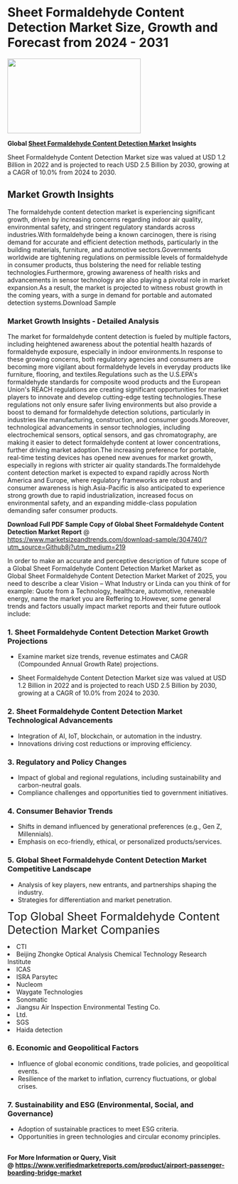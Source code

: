 <H1>Sheet Formaldehyde Content Detection Market Size, Growth and Forecast from 2024 - 2031</H1><img class="aligncenter size-medium wp-image-584254" src="https://thirdeyenews.in/wp-content/uploads/2024/09/Global-Market-Research-300x168.jpeg" alt="" width="300" height="168" /><p><strong>Global&nbsp;<a href="https://www.marketsizeandtrends.com/download-sample/304740/?utm_source=Github8j?utm_medium=219">Sheet Formaldehyde Content Detection Market</a> Insights</strong></p><p>Sheet Formaldehyde Content Detection Market size was valued at USD 1.2 Billion in 2022 and is projected to reach USD 2.5 Billion by 2030, growing at a CAGR of 10.0% from 2024 to 2030.</p><p><h2>Market Growth Insights</h2> The formaldehyde content detection market is experiencing significant growth, driven by increasing concerns regarding indoor air quality, environmental safety, and stringent regulatory standards across industries.With formaldehyde being a known carcinogen, there is rising demand for accurate and efficient detection methods, particularly in the building materials, furniture, and automotive sectors.Governments worldwide are tightening regulations on permissible levels of formaldehyde in consumer products, thus bolstering the need for reliable testing technologies.Furthermore, growing awareness of health risks and advancements in sensor technology are also playing a pivotal role in market expansion.As a result, the market is projected to witness robust growth in the coming years, with a surge in demand for portable and automated detection systems.Download Sample <h3>Market Growth Insights - Detailed Analysis</h3> The market for formaldehyde content detection is fueled by multiple factors, including heightened awareness about the potential health hazards of formaldehyde exposure, especially in indoor environments.In response to these growing concerns, both regulatory agencies and consumers are becoming more vigilant about formaldehyde levels in everyday products like furniture, flooring, and textiles.Regulations such as the U.S.EPA's formaldehyde standards for composite wood products and the European Union's REACH regulations are creating significant opportunities for market players to innovate and develop cutting-edge testing technologies.These regulations not only ensure safer living environments but also provide a boost to demand for formaldehyde detection solutions, particularly in industries like manufacturing, construction, and consumer goods.Moreover, technological advancements in sensor technologies, including electrochemical sensors, optical sensors, and gas chromatography, are making it easier to detect formaldehyde content at lower concentrations, further driving market adoption.The increasing preference for portable, real-time testing devices has opened new avenues for market growth, especially in regions with stricter air quality standards.The formaldehyde content detection market is expected to expand rapidly across North America and Europe, where regulatory frameworks are robust and consumer awareness is high.Asia-Pacific is also anticipated to experience strong growth due to rapid industrialization, increased focus on environmental safety, and an expanding middle-class population demanding safer consumer products.</p><p><span class=""><strong>Download Full PDF Sample Copy of Global Sheet Formaldehyde Content Detection Market Report</strong> @ <a href="https://www.marketsizeandtrends.com/download-sample/304740/?utm_source=Github8j?utm_medium=219" target="_blank">https://www.marketsizeandtrends.com/download-sample/304740/?utm_source=Github8j?utm_medium=219</a></span></p><p>In order to make an accurate and perceptive description of future scope of a Global&nbsp;Sheet Formaldehyde Content Detection Market Market as Global&nbsp;Sheet Formaldehyde Content Detection Market Market of 2025, you need to describe a clear Vision &ndash; What Industry or Linda can you think of for example: Quote from a Technology, healthcare, automotive, renewable energy, name the market you are Reffering to.However, some general trends and factors usually impact market reports and their future outlook include:</p><h3>1.&nbsp;<strong>Sheet Formaldehyde Content Detection Market Growth Projections</strong></h3><ul><li>Examine market size trends, revenue estimates and CAGR (Compounded Annual Growth Rate) projections.</li><li><p>Sheet Formaldehyde Content Detection Market size was valued at USD 1.2 Billion in 2022 and is projected to reach USD 2.5 Billion by 2030, growing at a CAGR of 10.0% from 2024 to 2030.</p></li></ul><h3>2.&nbsp;<strong>Sheet Formaldehyde Content Detection Market Technological Advancements</strong></h3><ul><li>Integration of AI, IoT, blockchain, or automation in the industry.</li><li>Innovations driving cost reductions or improving efficiency.</li></ul><h3>3.&nbsp;<strong>Regulatory and Policy Changes</strong></h3><ul><li>Impact of global and regional regulations, including sustainability and carbon-neutral goals.</li><li>Compliance challenges and opportunities tied to government initiatives.</li></ul><h3>4.&nbsp;<strong>Consumer Behavior Trends</strong></h3><ul><li>Shifts in demand influenced by generational preferences (e.g., Gen Z, Millennials).</li><li>Emphasis on eco-friendly, ethical, or personalized products/services.</li></ul><h3>5.&nbsp;<strong>Global Sheet Formaldehyde Content Detection Market Competitive Landscape</strong></h3><ul><li>Analysis of key players, new entrants, and partnerships shaping the industry.</li><li>Strategies for differentiation and market penetration.</li></ul><p data-pm-slice="1 1 []"><span style="color: inherit; font-family: inherit; font-size: 25px;">Top Global Sheet Formaldehyde Content Detection Market Companies</span></p><div class="" data-test-id=""><p><li>CTI</li><li> Beijing Zhongke Optical Analysis Chemical Technology Research Institute</li><li> ICAS</li><li> ISRA Parsytec</li><li> Nucleom</li><li> Waygate Technologies</li><li> Sonomatic</li><li> Jiangsu Air Inspection Environmental Testing Co.</li><li> Ltd.</li><li> SGS</li><li> Haida detection</li></p></div><h3>6.&nbsp;<strong>Economic and Geopolitical Factors</strong></h3><ul><li>Influence of global economic conditions, trade policies, and geopolitical events.</li><li>Resilience of the market to inflation, currency fluctuations, or global crises.</li></ul><h3>7.&nbsp;<strong>Sustainability and ESG (Environmental, Social, and Governance)</strong></h3><ul><li>Adoption of sustainable practices to meet ESG criteria.</li><li>Opportunities in green technologies and circular economy principles.</li></ul><h2><strong style="font-size: 14px;">For More Information or Query, Visit @&nbsp;</strong><a style="background-color: #ffffff; font-size: 14px;" href="https://www.marketsizeandtrends.com/report/sheet-formaldehyde-content-detection-market/" target="_blank">https://www.verifiedmarketreports.com/product/airport-passenger-boarding-bridge-market</a></h2>